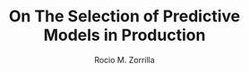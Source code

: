 ---
paperId: 78
author: Rocio M. Zorrilla
publicationauthor: Zorrilla, R. M.
title: On The Selection of Predictive Models in Production
pdf: Poster_Zorrilla_Rocio.pdf
poster: --
alt: --
type: Poster
topic: Applications
link: https://research.latinxinai.org/papers/neurips/2019/pdf/Poster_Zorrilla_Rocio.pdf
conference: neurips
year: 2019
tags: neurips-2019
location: Vancouver, Canada
---